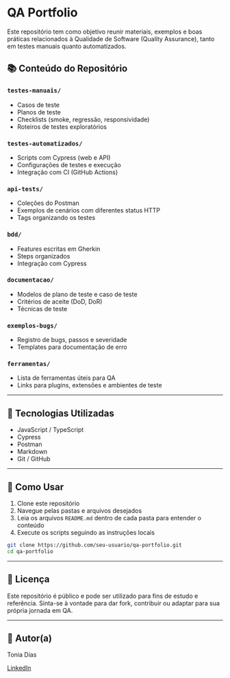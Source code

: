 # QA Portfolio

Este repositório tem como objetivo reunir materiais, exemplos e boas práticas relacionados à Qualidade de Software (Quality Assurance), tanto em testes manuais quanto automatizados. 

## 📚 Conteúdo do Repositório

### `testes-manuais/`
- Casos de teste
- Planos de teste
- Checklists (smoke, regressão, responsividade)
- Roteiros de testes exploratórios

### `testes-automatizados/`
- Scripts com Cypress (web e API)
- Configurações de testes e execução
- Integração com CI (GitHub Actions)

### `api-tests/`
- Coleções do Postman
- Exemplos de cenários com diferentes status HTTP
- Tags organizando os testes

### `bdd/`
- Features escritas em Gherkin
- Steps organizados
- Integração com Cypress

### `documentacao/`
- Modelos de plano de teste e caso de teste
- Critérios de aceite (DoD, DoR)
- Técnicas de teste 

### `exemplos-bugs/`
- Registro de bugs, passos e severidade
- Templates para documentação de erro

### `ferramentas/`
- Lista de ferramentas úteis para QA
- Links para plugins, extensões e ambientes de teste

---

## 🔧 Tecnologias Utilizadas
- JavaScript / TypeScript
- Cypress
- Postman
- Markdown
- Git / GitHub

---

## 🚀 Como Usar
1. Clone este repositório
2. Navegue pelas pastas e arquivos desejados
3. Leia os arquivos `README.md` dentro de cada pasta para entender o conteúdo
4. Execute os scripts seguindo as instruções locais

```bash
git clone https://github.com/seu-usuario/qa-portfolio.git
cd qa-portfolio
```

---

## 📄 Licença
Este repositório é público e pode ser utilizado para fins de estudo e referência. Sinta-se à vontade para dar fork, contribuir ou adaptar para sua própria jornada em QA.

---

## 👥 Autor(a)
Tonia Dias

[LinkedIn](https://www.linkedin.com/in/toniadias)
